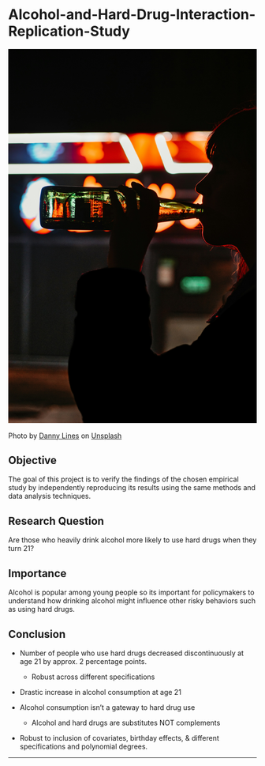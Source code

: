 # Alcohol-and-Hard-Drug-Interaction-Replication-Study

![Company Logo](https://github.com/BreeMad/Alcohol-and-Hard-Drug-Interaction-Replication-Study/blob/main/alcohol.jpg)

Photo by <a href="https://unsplash.com/@dannylines?utm_content=creditCopyText&utm_medium=referral&utm_source=unsplash">Danny Lines</a> on <a href="https://unsplash.com/photos/man-drinking-beer-from-can-EXSL4e9aAgI?utm_content=creditCopyText&utm_medium=referral&utm_source=unsplash">Unsplash</a>

## Objective
The goal of this project is to verify the findings of the chosen empirical study by independently reproducing its results using the same methods and data analysis techniques.

## Research Question
Are those who heavily drink alcohol more likely to use hard drugs when they turn 21?

## Importance
Alcohol is popular among young people so its important for policymakers to understand how drinking alcohol might influence other risky behaviors such as using hard drugs.

## Conclusion
+ Number of people who use hard drugs decreased discontinuously at age 21 by approx. 2 percentage points.
  + Robust across different specifications
  
+ Drastic increase in alcohol consumption at age 21

+ Alcohol consumption isn’t a gateway to hard drug use
  + Alcohol and hard drugs are substitutes NOT complements

+ Robust to inclusion of covariates, birthday effects, & different specifications and polynomial degrees.

---
